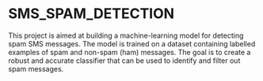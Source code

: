 # SMS_SPAM_DETECTION
This project is aimed at building a machine-learning model for detecting spam SMS messages. The model is trained on a dataset containing labelled examples of spam and non-spam (ham) messages. The goal is to create a robust and accurate classifier that can be used to identify and filter out spam messages.
